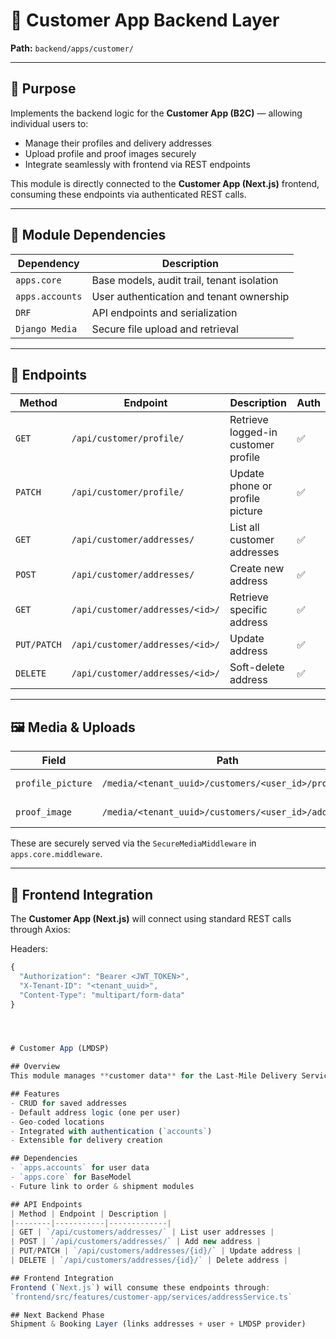 # 🚚 Customer App Backend Layer

**Path:** `backend/apps/customer/`

---

## 🎯 Purpose

Implements the backend logic for the **Customer App (B2C)** — allowing individual users to:
- Manage their profiles and delivery addresses
- Upload profile and proof images securely
- Integrate seamlessly with frontend via REST endpoints

This module is directly connected to the **Customer App (Next.js)** frontend, consuming these endpoints via authenticated REST calls.

---

## 🧩 Module Dependencies

| Dependency | Description |
|-------------|--------------|
| `apps.core` | Base models, audit trail, tenant isolation |
| `apps.accounts` | User authentication and tenant ownership |
| `DRF` | API endpoints and serialization |
| `Django Media` | Secure file upload and retrieval |

---

## 🧱 Endpoints

| Method | Endpoint | Description | Auth |
|--------|-----------|--------------|------|
| `GET` | `/api/customer/profile/` | Retrieve logged-in customer profile | ✅ |
| `PATCH` | `/api/customer/profile/` | Update phone or profile picture | ✅ |
| `GET` | `/api/customer/addresses/` | List all customer addresses | ✅ |
| `POST` | `/api/customer/addresses/` | Create new address | ✅ |
| `GET` | `/api/customer/addresses/<id>/` | Retrieve specific address | ✅ |
| `PUT/PATCH` | `/api/customer/addresses/<id>/` | Update address | ✅ |
| `DELETE` | `/api/customer/addresses/<id>/` | Soft-delete address | ✅ |

---

## 🖼️ Media & Uploads

| Field | Path | Example |
|--------|------|----------|
| `profile_picture` | `/media/<tenant_uuid>/customers/<user_id>/profile/` | Profile images |
| `proof_image` | `/media/<tenant_uuid>/customers/<user_id>/address/` | Address verification |

These are securely served via the `SecureMediaMiddleware` in `apps.core.middleware`.

---

## 🔗 Frontend Integration

The **Customer App (Next.js)** will connect using standard REST calls through Axios:

Headers:
```js
{
  "Authorization": "Bearer <JWT_TOKEN>",
  "X-Tenant-ID": "<tenant_uuid>",
  "Content-Type": "multipart/form-data"
}




# Customer App (LMDSP)

## Overview
This module manages **customer data** for the Last-Mile Delivery Service Provider (LMDSP) flow, focusing on address management for pickup/delivery.

## Features
- CRUD for saved addresses
- Default address logic (one per user)
- Geo-coded locations
- Integrated with authentication (`accounts`)
- Extensible for delivery creation

## Dependencies
- `apps.accounts` for user data
- `apps.core` for BaseModel
- Future link to order & shipment modules

## API Endpoints
| Method | Endpoint | Description |
|--------|-----------|-------------|
| GET | `/api/customers/addresses/` | List user addresses |
| POST | `/api/customers/addresses/` | Add new address |
| PUT/PATCH | `/api/customers/addresses/{id}/` | Update address |
| DELETE | `/api/customers/addresses/{id}/` | Delete address |

## Frontend Integration
Frontend (`Next.js`) will consume these endpoints through:
`frontend/src/features/customer-app/services/addressService.ts`

## Next Backend Phase
Shipment & Booking Layer (links addresses + user + LMDSP provider)
